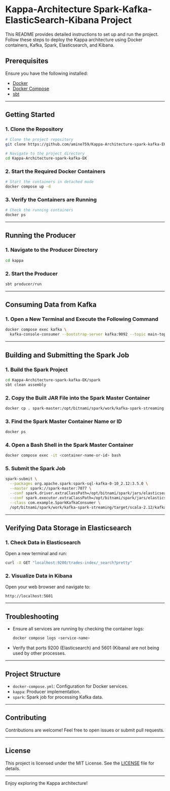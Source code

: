 # Kappa-Architecture Spark-Kafka-ElasticSearch-Kibana Project

This README provides detailed instructions to set up and run the project. Follow these steps to deploy the Kappa architecture using Docker containers, Kafka, Spark, Elasticsearch, and Kibana.

## Prerequisites
Ensure you have the following installed:
- [Docker](https://docs.docker.com/get-docker/)
- [Docker Compose](https://docs.docker.com/compose/install/)
- [sbt](https://www.scala-sbt.org/)

---

## Getting Started

### 1. Clone the Repository
```bash
# Clone the project repository
git clone https://github.com/amine759/Kappa-Architecture-spark-kafka-EK.git

# Navigate to the project directory
cd Kappa-Architecture-spark-kafka-EK
```

### 2. Start the Required Docker Containers
```bash
# Start the containers in detached mode
docker compose up -d
```

### 3. Verify the Containers are Running
```bash
# Check the running containers
docker ps
```

---

## Running the Producer

### 1. Navigate to the Producer Directory
```bash
cd kappa
```

### 2. Start the Producer
```bash
sbt producer/run
```

---

## Consuming Data from Kafka

### 1. Open a New Terminal and Execute the Following Command
```bash
docker compose exec kafka \
  kafka-console-consumer --bootstrap-server kafka:9092 --topic main-topic --from-beginning
```

---

## Building and Submitting the Spark Job

### 1. Build the Spark Project
```bash
cd Kappa-Architecture-spark-kafka-EK/spark
sbt clean assembly
```

### 2. Copy the Built JAR File into the Spark Master Container
```bash
docker cp . spark-master:/opt/bitnami/spark/work/kafka-spark-streaming
```

### 3. Find the Spark Master Container Name or ID
```bash
docker ps
```

### 4. Open a Bash Shell in the Spark Master Container
```bash
docker compose exec -it <container-name-or-id> bash
```

### 5. Submit the Spark Job
```bash
spark-submit \
  --packages org.apache.spark:spark-sql-kafka-0-10_2.12:3.5.0 \
  --master spark://spark-master:7077 \
  --conf spark.driver.extraClassPath=/opt/bitnami/spark/jars/elasticsearch-spark-30_2.12-7.17.13.jar \
  --conf spark.executor.extraClassPath=/opt/bitnami/spark/jars/elasticsearch-spark-30_2.12-7.17.13.jar \
  --class com.example.SparkKafkaConsumer \
  /opt/bitnami/spark/work/kafka-spark-streaming/target/scala-2.12/kafka-spark-streaming-assembly-0.1.jar
```

---

## Verifying Data Storage in Elasticsearch

### 1. Check Data in Elasticsearch
Open a new terminal and run:
```bash
curl -X GET "localhost:9200/trades-index/_search?pretty"
```

### 2. Visualize Data in Kibana
Open your web browser and navigate to:
```
http://localhost:5601
```

---

## Troubleshooting
- Ensure all services are running by checking the container logs:
  ```bash
  docker compose logs <service-name>
  ```
- Verify that ports 9200 (Elasticsearch) and 5601 (Kibana) are not being used by other processes.

---

## Project Structure
- `docker-compose.yml`: Configuration for Docker services.
- `kappa`: Producer implementation.
- `spark`: Spark job for processing Kafka data.

---

## Contributing
Contributions are welcome! Feel free to open issues or submit pull requests.

---

## License
This project is licensed under the MIT License. See the [LICENSE](LICENSE) file for details.

---

Enjoy exploring the Kappa architecture!

